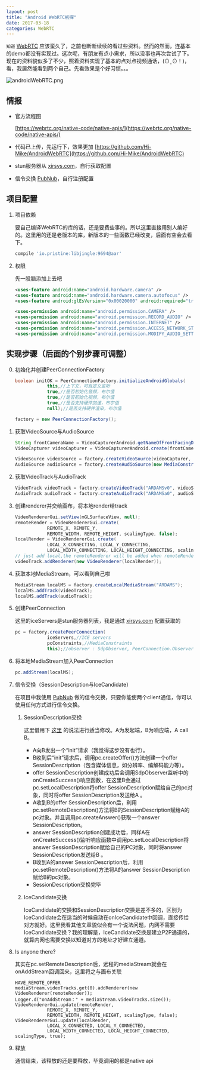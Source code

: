 ```yaml
---
layout: post
title: "Android WebRTC初探"
date: 2017-03-18
categories: WebRTC
---
```


`知道` [WebRTC](https://webrtc.org/) 应该蛮久了，之前也断断续续的看过些资料。然而的然而，连基本的demo都没有实现过。这次呢，有朋友有点小需求，所以没事也再次尝试了下。现在的资料貌似多了不少，照着资料实现了基本的点对点视频通话，(⊙ˍ⊙！)，看，我居然能看到两个自己。先看效果是个好习惯。。。

![androidWebRTC.png](http://7xnzl2.com1.z0.glb.clouddn.com/androidWebRTC.png?imageView2/2/w/320)

## 情报

* 官方流程图

    [https://webrtc.org/native-code/native-apis/](https://webrtc.org/native-code/native-apis/)

* 代码已上传，先运行下，效果更加 [https://github.com/Hi-Mike/AndroidWebRTC](https://github.com/Hi-Mike/AndroidWebRTC)

* stun服务器从 [xirsys.com](http://xirsys.com)，自行获取配置

* 信令交换 [PubNub](https://www.pubnub.com)，自行注册配置

## 项目配置

1. 项目依赖

    要自己编译WebRTC的库的话，还是要费些事的。所以这里直接用别人编好的。这里用的还是老版本的库，新版本的一些函数已经改变，后面有空会去看下。

    ```gradle
    compile 'io.pristine:libjingle:9694@aar'
    ```

2. 权限

    先一股脑添加上去吧

    ```xml
    <uses-feature android:name="android.hardware.camera" />
    <uses-feature android:name="android.hardware.camera.autofocus" />
    <uses-feature android:glEsVersion="0x00020000" android:required="true" />

    <uses-permission android:name="android.permission.CAMERA" />
    <uses-permission android:name="android.permission.RECORD_AUDIO" />
    <uses-permission android:name="android.permission.INTERNET" />
    <uses-permission android:name="android.permission.ACCESS_NETWORK_STATE" />
    <uses-permission android:name="android.permission.MODIFY_AUDIO_SETTINGS" />
    ```

## 实现步骤（后面的个别步骤可调整）

0. 初始化并创建PeerConnectionFactory

    ```java
    boolean initOK = PeerConnectionFactory.initializeAndroidGlobals(
                this,//上下文，可自定义监听
                true,//是否初始化音频，布尔值
                true,//是否初始化视频，布尔值
                true,//是否支持硬件加速，布尔值
                null);//是否支持硬件渲染，布尔值

    factory = new PeerConnectionFactory();
    ```

1. 获取VideoSource与AudioSource

    ```java
    String frontCameraName = VideoCapturerAndroid.getNameOfFrontFacingDevice();
    VideoCapturer videoCapturer = VideoCapturerAndroid.create(frontCameraName);
    
    VideoSource videoSource = factory.createVideoSource(videoCapturer, videoConstraints);
    AudioSource audioSource = factory.createAudioSource(new MediaConstraints());
    ```

2. 获取VideoTrack与AudioTrack

    ```java
    VideoTrack videoTrack = factory.createVideoTrack("ARDAMSv0", videoSource);
    AudioTrack audioTrack = factory.createAudioTrack("ARDAMSa0", audioSource);
    ```

3. 创建renderer并交给画布，将本地render给track

    ```java
    VideoRendererGui.setView(mGLSurfaceView, null);
    remoteRender = VideoRendererGui.create(
                REMOTE_X, REMOTE_Y,
                REMOTE_WIDTH, REMOTE_HEIGHT, scalingType, false);
    localRender = VideoRendererGui.create(
                LOCAL_X_CONNECTING, LOCAL_Y_CONNECTING,
                LOCAL_WIDTH_CONNECTING, LOCAL_HEIGHT_CONNECTING, scalingType, true);
    // just add local,the remoteRenderer will be added when remoteRender is ready in onAddStream
    videoTrack.addRenderer(new VideoRenderer(localRender));
    ```

4. 获取本地MediaStream，可以看到自己啦

    ```java
    MediaStream localMS = factory.createLocalMediaStream("ARDAMS");
    localMS.addTrack(videoTrack);
    localMS.addTrack(audioTrack);
    ```

5. 创建PeerConnection

    这里的iceServers是stun服务器列表，我是通过 [xirsys.com](http://xirsys.com) 配置获取的

    ```java
    pc = factory.createPeerConnection(
                iceServers,//ICE servers
                pcConstraints,//MediaConstraints
                this);//observer : SdpObserver, PeerConnection.Observer
    ```

6. 将本地MediaStream加入PeerConnection

    ```java
    pc.addStream(localMS);
    ```

7. 信令交换（SessionDescription与IceCandidate）
    
    在项目中我使用 [PubNub](https://www.pubnub.com) 做的信令交换，只要你能使两个client通信，你可以使用任何方式进行信令交换。

    1) SessionDescription交换

        这里借用下 [这里](http://blog.csdn.net/youmingyu/article/details/53192714) 的说法进行适当修改。A为发起端，B为响应端，A call B。

        * A向B发出一个“init”请求（我觉得这步没有也行）。
        * B收到后“init”请求后，调用pc.createOffer()方法创建一个offer SessionDescription（包含媒体信息，如分辨率、编解码能力等）。
        * offer SessionDescription创建成功后会调用SdpObserver监听中的onCreateSuccess()响应函数，在这里B会通过pc.setLocalDescription将offer SessionDescription赋给自己的pc对象，同时将offer SessionDescription发送给A 。
        * A收到B的offer SessionDescription后，利用pc.setRemoteDescription()方法将B的SessionDescription赋给A的pc对象。并且调用pc.createAnswer()获取一个answer SessionDescription。
        * answer SessionDescription创建成功后，同样A在onCreateSuccess()监听响应函数中调用pc.setLocalDescription将answer SessionDescription赋给自己的PC对象，同时将answer SessionDescription发送给B 。
        * B收到A的answer SessionDescription后，利用pc.setRemoteDescription()方法将A的answer SessionDescription赋给B的pc对象。
        * SessionDescription交换完毕

    2) IceCandidate交换

        IceCandidate的交换和SessionDescription交换是差不多的，区别为IceCandidate会在适当的时候自动在onIceCandidate中回调，直接传给对方就好。这里我看其他文章貌似会有一个说法问题，内网不需要IceCandidate交换？我的理解是，IceCandidate交换是建立P2P通道的，就算内网也需要交换以知道对方的地址才好建立通道。

8. Is anyone there?

    其实在pc.setRemoteDescription后，远程的mediaStream就会在onAddStream回调回来，这里将之与画布关联

    ```
    HAVE_REMOTE_OFFER
    mediaStream.videoTracks.get(0).addRenderer(new VideoRenderer(remoteRender));
    Logger.d("onAddStream：" + mediaStream.videoTracks.size());
    VideoRendererGui.update(remoteRender,
                REMOTE_X, REMOTE_Y,
                REMOTE_WIDTH, REMOTE_HEIGHT, scalingType, false);
    VideoRendererGui.update(localRender,
                LOCAL_X_CONNECTED, LOCAL_Y_CONNECTED,
                LOCAL_WIDTH_CONNECTED, LOCAL_HEIGHT_CONNECTED, scalingType, true);
    ```

9. 释放

    通信结束，该释放的还是要释放，毕竟调用的都是native api

